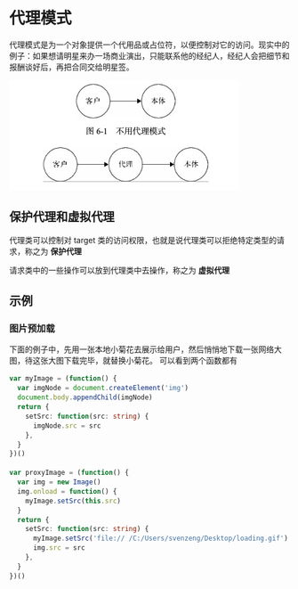 # 代理模式

代理模式是为一个对象提供一个代用品或占位符，以便控制对它的访问。现实中的例子：如果想请明星来办一场商业演出，只能联系他的经纪人，经纪人会把细节和报酬谈好后，再把合同交给明星签。

![proxy](../images/proxy.jpg)

## 保护代理和虚拟代理

代理类可以控制对 target 类的访问权限，也就是说代理类可以拒绝特定类型的请求，称之为 **保护代理**

请求类中的一些操作可以放到代理类中去操作，称之为 **虚拟代理**

## 示例

### 图片预加载

下面的例子中，先用一张本地小菊花去展示给用户，然后悄悄地下载一张网络大图，待这张大图下载完毕，就替换小菊花。
可以看到两个函数都有

```ts
var myImage = (function() {
  var imgNode = document.createElement('img')
  document.body.appendChild(imgNode)
  return {
    setSrc: function(src: string) {
      imgNode.src = src
    },
  }
})()

var proxyImage = (function() {
  var img = new Image()
  img.onload = function() {
    myImage.setSrc(this.src)
  }
  return {
    setSrc: function(src: string) {
      myImage.setSrc('file:// /C:/Users/svenzeng/Desktop/loading.gif')
      img.src = src
    },
  }
})()
```
